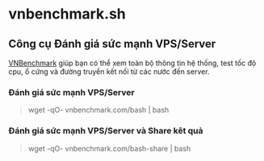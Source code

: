 # vnbenchmark.sh
## Công cụ Đánh giá sức mạnh VPS/Server
[VNBenchmark](https://vnbenchmark.com) giúp bạn có thể xem toàn bộ thông tin hệ thống, test tốc độ cpu,
ổ cứng và đường truyền kết nối từ các nước đến server.

### Đánh giá sức mạnh VPS/Server
> wget -qO- vnbenchmark.com/bash | bash

### Đánh giá sức mạnh VPS/Server và Share kêt quả
> wget -qO- vnbenchmark.com/bash-share | bash

